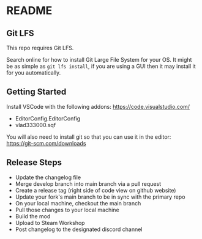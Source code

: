 # README

## Git LFS
This repo requires Git LFS.

Search online for how to install Git Large File System for your OS. It might be as simple as `git lfs install`, if you are using a GUI then it may install it for you automatically.

## Getting Started
Install VSCode with the following addons: https://code.visualstudio.com/
* EditorConfig.EditorConfig
* vlad333000.sqf

You will also need to install git so that you can use it in the editor: https://git-scm.com/downloads

## Release Steps
 * Update the changelog file
 * Merge develop branch into main branch via a pull request
 * Create a release tag (right side of code view on github website)
 * Update your fork's main branch to be in sync with the primary repo
 * On your local machine, checkout the main branch
 * Pull those changes to your local machine
 * Build the mod
 * Upload to Steam Workshop
 * Post changelog to the designated discord channel
